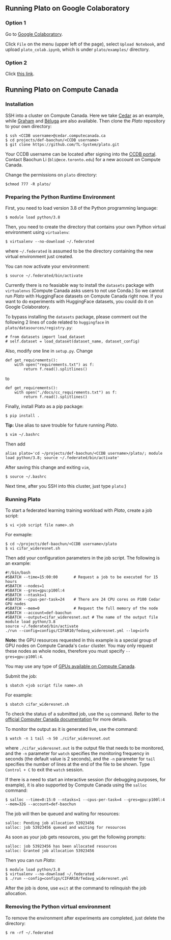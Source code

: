 ## Running Plato on Google Colaboratory

### Option 1

Go to [Google Colaboratory](https://colab.research.google.com/notebooks/intro.ipynb).

Click `File` on the menu (upper left of the page), select `Upload Notebook`, and upload `plato_colab.ipynb`, which is under `plato/examples/` directory.

### Option 2

Click [this link](https://colab.research.google.com/drive/1boDurcQF5X9jq25-DsKDTus3h50NBn8h?usp=sharing).


## Running Plato on Compute Canada

### Installation

SSH into a cluster on Compute Canada. Here we take [Cedar]((https://docs.computecanada.ca/wiki/Cedar)) as an example, while [Graham](https://docs.computecanada.ca/wiki/Graham) and [Béluga](https://docs.computecanada.ca/wiki/Béluga/en) are also available. Then clone the *Plato* repository to your own directory:

```shell
$ ssh <CCDB username>@cedar.computecanada.ca
$ cd projects/def-baochun/<CCDB username>
$ git clone https://github.com/TL-System/plato.git
```

Your CCDB username can be located after signing into the [CCDB portal](https://ccdb.computecanada.ca/). Contact Baochun Li (`bli@ece.toronto.edu`) for a new account on Compute Canada.

Change the permissions on `plato` directory:

```shell
$chmod 777 -R plato/
```

### Preparing the Python Runtime Environment

First, you need to load version 3.8 of the Python programming language:

```shell
$ module load python/3.8
```

Then, you need to create the directory that contains your own Python virtual environment using `virtualenv`:

```shell
$ virtualenv --no-download ~/.federated
```

where `~/.federated` is assumed to be the directory containing the new virtual environment just created. 

You can now activate your environment:

```shell
$ source ~/.federated/bin/activate
```

Currently there is no feasiable way to install the `datasets` package with `virtualenvs` (Compute Canada asks users to not use Conda.) So we cannot run *Plato* with HuggingFace datasets on Compute Canada right now. If you want to do experiments with HuggingFace datasets, you could do it on Google Colaboratory.

To bypass installing the `datasets` package, please comment out the following 2 lines of code related to `huggingface` in `plato/datasources/registry.py`:

```
# from datasets import load_dataset
# self.dataset = load_dataset(dataset_name, dataset_config)
```

Also, modify one line in `setup.py`. Change

```
def get_requirements():
    with open("requirements.txt") as f:
        return f.read().splitlines()
```

to

```
def get_requirements():
    with open("./docs/cc_requirements.txt") as f:
        return f.read().splitlines()
```

Finally, install Plato as a pip package:

```shell
$ pip install .
```

**Tip:** Use alias to save trouble for future running *Plato*.

```
$ vim ~/.bashrc
```

Then add 

```
alias plato='cd ~/projects/def-baochun/<CCDB username>/plato/; module load python/3.8; source ~/.federated/bin/activate'
```

After saving this change and exiting `vim`, 

```
$ source ~/.bashrc
```

Next time, after you SSH into this cluster, just type `plato`:)



### Running Plato

To start a federated learning training workload with *Plato*, create a job script:

```shell
$ vi <job script file name>.sh
```

For exmaple:

```shell
$ cd ~/projects/def-baochun/<CCDB username>/plato
$ vi cifar_wideresnet.sh
```

Then add your configuration parameters in the job script. The following is an example:

```
#!/bin/bash
#SBATCH --time=15:00:00       # Request a job to be executed for 15 hours
#SBATCH --nodes=1 
#SBATCH --gres=gpu:p100l:4   
#SBATCH --ntasks=1
#SBATCH --cpus-per-task=24    # There are 24 CPU cores on P100 Cedar GPU nodes
#SBATCH --mem=0               # Request the full memory of the node
#SBATCH --account=def-baochun
#SBATCH --output=cifar_wideresnet.out # The name of the output file
module load python/3.8
source ~/.federated/bin/activate
./run --config=configs/CIFAR10/fedavg_wideresnet.yml --log=info
```

**Note:** the GPU resources requested in this example is a special group of GPU nodes on Compute Canada's `Cedar` cluster. You may only request these nodes as whole nodes, therefore you must specify `--gres=gpu:p100l:4`.

You may use any type of [GPUs available on Compute Canada](https://docs.computecanada.ca/wiki/Using_GPUs_with_Slurm).

Submit the job:

```shell
$ sbatch <job script file name>.sh
```

For example:

```shell
$ sbatch cifar_wideresnet.sh
```

To check the status of a submitted job, use the `sq` command. Refer to the [official Computer Canada documentation](https://docs.computecanada.ca/wiki/Running_jobs#Use_sbatch_to_submit_jobs) for more details.

To monitor the output as it is generated live, use the command:

```shell
$ watch -n 1 tail -n 50 ./cifar_wideresnet.out
```

where `./cifar_wideresnet.out` is the output file that needs to be monitored, and the `-n` parameter for `watch` specifies the monitoring frequency in seconds (the default value is 2 seconds), and the `-n` parameter for `tail` specifies the number of lines at the end of the file to be shown. Type `Control + C` to exit the `watch` session.

If there is a need to start an interactive session (for debugging purposes, for example), it is also supported by Compute Canada using the `salloc` command:

```shell
$ salloc --time=0:15:0 --ntasks=1 --cpus-per-task=4 --gres=gpu:p100l:4 --mem=32G --account=def-baochun
```

The job will then be queued and waiting for resources:

```
salloc: Pending job allocation 53923456
salloc: job 53923456 queued and waiting for resources
```

As soon as your job gets resources, you get the following prompts:

```
salloc: job 53923456 has been allocated resources
salloc: Granted job allocation 53923456
```

Then you can run *Plato*:

```shell
$ module load python/3.8
$ virtualenv --no-download ~/.federated
$ ./run --config=configs/CIFAR10/fedavg_wideresnet.yml
```

After the job is done, use `exit` at the command to relinquish the job allocation.

### Removing the Python virtual environment

To remove the environment after experiments are completed, just delete the directory:

```shell
$ rm -rf ~/.federated
```
